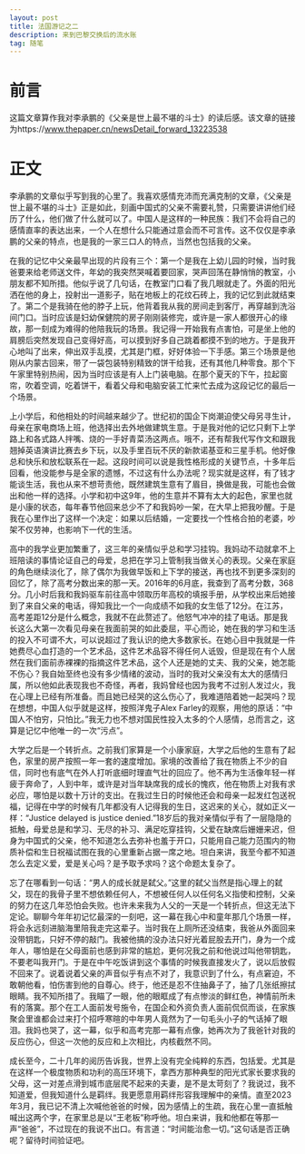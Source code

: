 ```yaml
---
layout: post
title: 法国游记之二
description: 来到巴黎交换后的流水账
tag: 随笔
---
```


# 前言
这篇文章算作我对李承鹏的《父亲是世上最不堪的斗士》的读后感。该文章的链接为https://www.thepaper.cn/newsDetail_forward_13223538

# 正文
李承鹏的文章似乎写到我的心里了。我喜欢感情充沛而充满克制的文章，《父亲是世上最不堪的斗士》正是如此，刻画中国式的父亲不需要礼赞，只需要讲讲他们经历了什么，他们做了什么就可以了。中国人是这样的一种民族：我们不会将自己的感情直率的表达出来，一个人在想什么只能通过意会而不可言传。这不仅仅是李承鹏的父亲的特点，也是我的一家三口人的特点，当然也包括我的父亲。

在我的记忆中父亲最早出现的片段有三个：第一个是我在上幼儿园的时候，当时我爸要来给老师送文件，年幼的我突然哭喊着要回家，哭声回荡在静悄悄的教室，小朋友都不知所措。他似乎说了几句话，在教室门口看了我几眼就走了。外面的阳光洒在他的身上，投射出一道影子，贴在地板上的花纹石砖上，我的记忆到此就结束了。第二个是我骑在他的脖子上玩，他背着我从我的房间走到客厅，再穿越到洗浴间门口。当时应该是妇幼保健院的房子刚刚装修完，或许是一家人都很开心的缘故，那一刻成为难得的他陪我玩的场景。我记得一开始我有点害怕，可是坐上他的肩膀后突然发现自己变得好高，可以摸到好多自己跳着都摸不到的地方。于是我开心地叫了出来，伸出双手乱摸，尤其是门框，好好体验一下手感。第三个场景是他刚从内蒙古回来，带了一袋包装特别精致的饼干给我，还有其他几种零食。那个下午家里特别热闹，因为当时应该是有人上门装电脑。在那个夏天的下午，拉起窗帘，吹着空调，吃着饼干，看着父母和电脑安装工忙来忙去成为这段记忆的最后一个场景。

上小学后，和他相处的时间越来越少了。世纪初的国企下岗潮迫使父母另寻生计，母亲在家电商场上班，他选择出去外地做建筑生意。于是我对他的记忆只剩下上学路上和各式路人拌嘴、烧的一手好青菜汤这两点。哦不，还有帮我代写作文和跟我翘掉英语演讲比赛去乡下玩，以及手里百玩不厌的新款诺基亚和三星手机。他好像总和快乐和放松联系在一起。这段时间可以说是我性格形成的关键节点，十多年后回看，他没能参与是全家的遗憾，不过这有什么办法呢？现实就是这样，有了钱才能谈生活，我也从来不想苛责他，既然建筑生意有了眉目，换做是我，可能也会做出和他一样的选择。小学和初中这9年，他的生意并不算有太大的起色，家里也就是小康的状态，每年春节他回来总少不了和我妈吵一架，在大早上把我吵醒。于是我在心里作出了这样一个决定：如果以后结婚，一定要找一个性格合拍的老婆，吵架不仅劳神，也影响下一代的生活。

高中的我学业更加繁重了，这三年的亲情似乎总和学习挂钩。我妈动不动就拿不上班陪读的事情论证自己的母爱，总把在学习上管制我当做关心的表现。父亲在家庭的角色继续淡化了，除了偶尔为我做早饭和上下学的接送，再也找不到更多深刻的回忆了，除了高考分数出来的那一天。2016年的6月底，我查到了高考分数，368分。几小时后我和我妈驱车前往高中领取历年高校的填报手册，从学校出来后她接到了来自父亲的电话，得知我比一个一向成绩不如我的女生低了12分。在江苏，高考差距12分是什么概念，我就不在此赘述了。他怒气冲冲的挂了电话。那是我长这么大第一次看见母亲在我面前哭的如此委屈，平心而论，她在我的学习和生活的投入不可谓不大，可以说超过了我认识的绝大多数家长。在她心目中我就是一件她费尽心血打造的一个艺术品，这件艺术品容不得任何人诋毁，但是现在有个人居然在我们面前赤裸裸的指摘这件艺术品，这个人还是她的丈夫、我的父亲，她怎能不伤心？我自始至终也没有多少情绪的波动，当时的我对父亲没有太大的感情归属，所以他如此表现我也不奇怪，再者，我妈曾经也因为我考不过别人发过火，我在心理上已经有所准备。而且她已经哭的这么伤心了，我难道陪着她一起哭吗？现在想想，中国人似乎就是这样，按照洋鬼子Alex Farley的观察，用他的原话：“中国人不怕穷，只怕比。”我无力也不想对国民性投入太多的个人感情，总而言之，这算是记忆中他唯一的一次“污点”。

大学之后是一个转折点。之前我们家算是一个小康家庭，大学之后他的生意有了起色，家里的房产按照一年一套的速度增加。家境的改善给了我在物质上不少的自信，同时也有底气在外人打听底细时理直气壮的回应了。他不再为生活像年轻一样疲于奔命了，人到中年，或许是对当年缺席我的成长的愧疚，他在物质上对我有求必应，哪怕是以数十万计的支出。在我过生日的时候他还会和母亲一起发红包送祝福，记得在中学的时候有几年都没有人记得我的生日，这迟来的关心，就如正义一样：“Justice delayed is justice denied.”18岁后的我对亲情似乎有了一层隐隐的抵触，母爱总是和学习、无尽的补习、满足吃穿挂钩，父爱在缺席后姗姗来迟，但身为中国式的父亲，他不知道怎么去弥补也羞于开口，只能用自己能力范围内的物质补偿和生日祝福试图在我的心里重新占据一席之地。坦白来讲，我至今都不知道怎么去定义爱，爱是关心吗？是予取予求吗？这个命题太复杂了。

忘了在哪看到一句话：“男人的成长就是弑父。”这里的弑父当然是指心理上的弑父，现在的我骨子里不想依赖任何人，不想被任何人以任何名义指使和控制，父亲的努力在这几年恐怕会失败。也许未来我为人父的一天是一个转折点，但这无法下定论。聊聊今年年初记忆最深的一刻吧，这一幕在我心中和童年那几个场景一样，将会永远刻进脑海里陪我走完这辈子。当时我在上厕所还没结束，我爸从外面回来没带钥匙，只好不停的敲门。我被他搞的没办法只好光着屁股去开门，身为一个成年人，哪怕是在父母面前也感到非常的尴尬，更何况我之前和他说过叫他带钥匙，不要老叫我开门。于是在中午吃饭讲到这个事情的时候我直接发火了，说以后放假不回来了。说着说着父亲的声音似乎有点不对了，我意识到了什么，有点窘迫，不敢朝他看，怕伤害到他的自尊心。终于，他还是忍不住抽鼻子了，抽了几张纸擦拭眼睛。我不知所措了。我瞄了一眼，他的眼眶成了有点惨淡的鲜红色，神情前所未有的落寞。那个在工人面前发号施令，在国企和外资负责人面前侃侃而谈，在家族聚会里谁都会过来打个招呼寒暄的中年男人竟然为了一句毛头小子的气话掉了眼泪。我妈也哭了，这一幕，似乎和高考完那一幕有点像，她再次为了我爸针对我的反应伤心，但这一次他的反应和上次相比，内核截然不同。

成长至今，二十几年的阅历告诉我，世界上没有完全纯粹的东西，包括爱。尤其是在这样一个极度物质和功利的高压环境下，拿西方那种典型的阳光式家长要求我的父母，这一对差点滑到城市底层爬不起来的夫妻，是不是太苛刻了？我说过，我不知道爱，但我知道什么是羁绊。我更愿意用羁绊形容我理解中的亲情。直至2023年3月，我已记不清上次喊他爸爸的时候，因为感情上的生疏，我在心里一直抵触喊出这两个字，在家里总是以“王老板”称呼他。坦白来讲，我和他都在等那一声“爸爸”，不过现在的我说不出口。有言道：“时间能治愈一切。”这句话是否正确呢？留待时间验证吧。